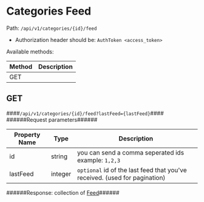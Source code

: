 Categories Feed
=

Path: `/api/v1/categories/{id}/feed` 

* Authorization header should be: `AuthToken <access_token>`

Available methods:

|Method|Description|
|------|-----------|
|GET||

GET
-
####`/api/v1/categories/{id}/feed?lastFeed={lastFeed}`####
######Request parameters######

|Property Name|Type|Description|
|-------------|----|-----------|
|id|string|you can send a comma seperated ids example: `1,2,3`|
|lastFeed|integer|`optional` id of the last feed that you've received. (used for pagination)|

######Response: collection of [Feed](https://github.com/zazzlife/api-docs/blob/master/objects/feed.md)######
